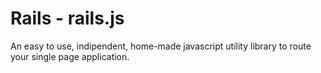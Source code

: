 # Rails - rails.js
An easy to use, indipendent, home-made javascript utility library to route your single page application.
